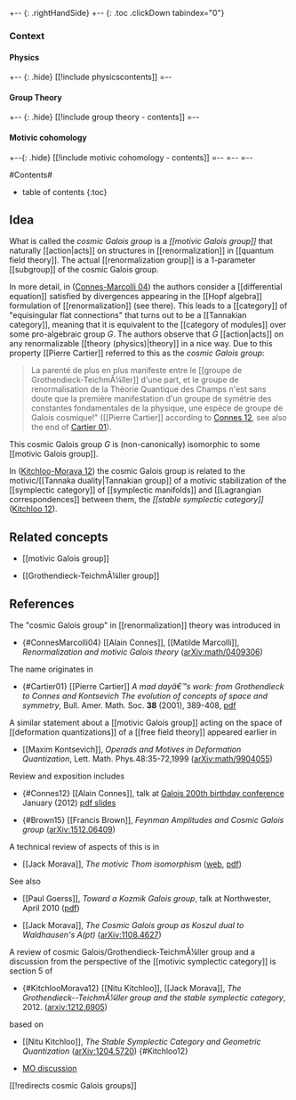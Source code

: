 
+-- {: .rightHandSide}
+-- {: .toc .clickDown tabindex="0"}
### Context
#### Physics
+-- {: .hide}
[[!include physicscontents]]
=--
#### Group Theory
+-- {: .hide}
[[!include group theory - contents]]
=--
#### Motivic cohomology
+--{: .hide}
[[!include motivic cohomology - contents]]
=--
=--
=--





#Contents#
* table of contents
{:toc}

## Idea

What is called the _cosmic Galois group_ is a _[[motivic Galois group]]_ that naturally [[action|acts]] on structures in [[renormalization]] in [[quantum field theory]]. The actual [[renormalization group]] is a 1-parameter [[subgroup]] of the cosmic Galois group.

In more detail, in ([Connes-Marcolli 04](#ConnesMarcolli04)) the authors consider a [[differential equation]] satisfied by divergences appearing in the [[Hopf algebra]] formulation of [[renormalization]] (see there).  This leads to a [[category]] of "equisingular flat connections" that turns out to be a [[Tannakian category]], meaning that it is equivalent to the [[category of modules]] over some pro-algebraic group $G$. The authors observe that $G$ [[action|acts]] on any renormalizable [[theory (physics)|theory]] in a nice way. Due to this property [[Pierre Cartier]] referred to this as the _cosmic Galois group_:

> La parent&eacute; de plus en plus manifeste entre le [[groupe de Grothendieck-TeichmÃ¼ller]] d'une part, et le groupe de renormalisation de la Th&eacute;orie Quantique des Champs n'est sans doute que la premi&egrave;re manifestation d'un groupe de sym&eacute;trie des constantes fondamentales de la physique, une esp&egrave;ce de groupe de Galois cosmique!" ([[Pierre Cartier]] according to [Connes 12](#Connes12), see also the end of [Cartier 01](#Cartier01)).

This cosmic Galois group $G$ is (non-canonically) isomorphic to some [[motivic Galois group]].

In ([Kitchloo-Morava 12](#KitchlooMorava12)) the cosmic Galois group is related to the motivic/[[Tannaka duality|Tannakian group]] of a motivic stabilization of the [[symplectic category]] of [[symplectic manifolds]] and [[Lagrangian correspondences]] between them, the _[[stable symplectic category]]_ ([Kitchloo 12](#Kitchloo12)).

## Related concepts

* [[motivic Galois group]]

* [[Grothendieck-TeichmÃ¼ller group]]

## References

The "cosmic Galois group" in [[renormalization]] theory was introduced in 

* {#ConnesMarcolli04} [[Alain Connes]], [[Matilde Marcolli]], _Renormalization and motivic Galois theory_ ([arXiv:math/0409306](http://arxiv.org/abs/math/0409306)) 
 

The name originates in 

* {#Cartier01} [[Pierre Cartier]] _A mad dayâ€™s work: from Grothendieck to Connes and Kontsevich The evolution of concepts of space and symmetry_, Bull. Amer. Math. Soc. __38__ (2001), 389-408, [pdf](http://www.ams.org/bull/2001-38-04/S0273-0979-01-00913-2/S0273-0979-01-00913-2.pdf)
 


A similar statement about a [[motivic Galois group]] acting on the space of [[deformation quantizations]] of a [[free field theory]] appeared earlier in 

* [[Maxim Kontsevich]], _Operads and Motives in Deformation Quantization_, Lett. Math. Phys.48:35-72,1999 ([arXiv:math/9904055](http://arxiv.org/abs/math/9904055))

Review and exposition includes

* {#Connes12} [[Alain Connes]], talk at [Galois 200th birthday conference](http://www.galois.ihp.fr/manifestations/colloque/) January (2012) [pdf slides](http://www.alainconnes.org/docs/slidesgaloisihp1.pdf)
 
* {#Brown15} [[Francis Brown]], _Feynman Amplitudes and Cosmic Galois group_ ([arXiv:1512.06409](https://arxiv.org/abs/1512.06409))


A technical review of aspects of this is in 

* [[Jack Morava]], _The motivic Thom isomorphism_ ([web](http://www.math.uiuc.edu/K-theory/0654/),  [pdf](http://www.math.uiuc.edu/K-theory/0654/gamma2.pdf))


See also

* [[Paul Goerss]], _Toward a Kozmik Galois group_, talk at Northwester, April 2010 ([pdf](http://www.math.northwestern.edu/~pgoerss/midwest10/MidW010.pdf))

* [[Jack Morava]], _The Cosmic Galois group as Koszul dual to Waldhausen's A(pt)_ ([arXiv:1108.4627](http://arxiv.org/abs/1108.4627))

A review of cosmic Galois/Grothendieck-TeichmÃ¼ller group and a discussion from the perspective of the [[motivic symplectic category]] is section 5 of 

* {#KitchlooMorava12} [[Nitu Kitchloo]], [[Jack Morava]], _The Grothendieck--TeichmÃ¼ller group and the stable symplectic category_, 2012.  ([arxiv:1212.6905](http://arxiv.org/abs/1212.6905))
 

based on 

* [[Nitu Kitchloo]], _The Stable Symplectic Category and Geometric Quantization_ ([arXiv:1204.5720](http://arxiv.org/abs/1204.5720v1))
 {#Kitchloo12}


* [MO discussion](http://mathoverflow.net/questions/94954/connes-kreimer-hopf-algebra-and-cosmic-galois-group)

[[!redirects cosmic Galois groups]]